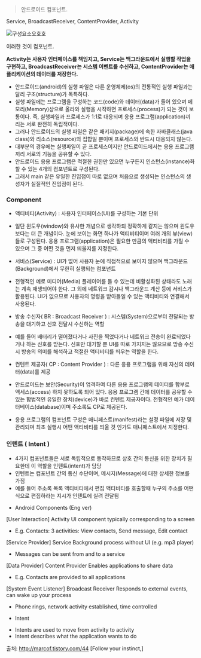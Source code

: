 >안드로이드 컴포넌트.

Service, BroadcastReceiver, ContentProvider, Activity

![구성요소오호호](http://cfile8.uf.tistory.com/image/193A20394D99C18B08ECB0)

이러한 것이 컴포넌트.

**Activity는 사용자 인터페이스를 책임지고,
Service는 백그라운드에서 실행할 작업을 구현하고,
BroadcastReceiver는 시스템 이벤트를 수신하고,
ContentProvider는 애플리케이션의 데이터를 저장한다.**


- 안드로이드(android)의 실행 파일은 다른 운영체제(os)의 전통적인 실행 파일과는 달리 구조(structure)가 독특하다.
- 실행 파일에는 프로그램을 구성하는 코드(code)와 데이터(data)가 들어 있으며 메모리(Memory)상으로 올라와 실행을 시작하면 프로세스(process)가 되는 것이 보통이다. 즉, 실행파일과 프로세스가 1:1로 대응되며 응용 프로그램(application)끼리는 서로 완전히 독립적이다.
- 그러나 안드로이드의 실행 파일은 같은 패키지(package)에 속한 자바클래스(java class)와 리소스(resource)의 집합일 뿐이며 프로세스와 반드시 대응되지 않는다.
- 대부분의 경우에는 실행파일이 곧 프로세스이지만 안드로이드에서는 응용 프로그램끼리 서로의 기능을 공유할 수 있다.
- 안드로이드 응용 프로그램은 적절한 권한만 있으면 누구든지 인스턴스(instance)화할 수 있는 4개의 컴포넌트로 구성된다.
- 그래서 main 같은 유일한 진입점이 따로 없으며 처음으로 생성되는 인스턴스의 생성자가 실질적인 진입점이 된다.


### Component

 * 액티비티(Activity) : 사용자 인터페이스(UI)를 구성하는 기본 단위
- 일단 윈도우(window)와 유사한 개념으로 생각하되 정확하게 같지는 않으며 윈도우보다는 더 큰 개념이다. 눈에 보이는 화면 하나가 액티비티이며 여러 개의 뷰(view)들로 구성된다. 응용 프로그램(application)은 필요한 만큼의 액티비티를 가질 수 있으며 그 중 어떤 것을 먼저 띄울지를 지정한다.

* 서비스(Service) : UI가 없어 사용자 눈에 직접적으로 보이지 않으며 백그라운드(Background)에서 무한히 실행되는 컴포넌트
- 전형적인 예로 미디어(Media) 플레이어를 들 수 있는데 비활성화된 상태라도 노래는 계속 재생되어야 한다. 그 외에 네트워크 감시나 백그라운드 계산 등에 서비스가 활용된다. UI가 없으므로 사용자의 명령을 받아들일 수 있는 액티비티와 연결해서 사용된다.

* 방송 수신자( BR : Broadcast Receiver ) : 시스템(System)으로부터 전달되는 방송을 대기하고 신호 전달시 수신하는 역할
- 예를 들어 배터리가 떨어졌다거나 사진을 찍었다거나 네트워크 전송이 완료되었다거나 하는 신호를 받는다. 신호만 대기할 뿐 UI를 따로 가지지는 않으므로 방송 수신시 방송의 의미를 해석하고 적절한 액티비티를 띄우는 역할을 한다.

* 컨텐트 제공자( CP : Content Provider ) : 다른 응용 프로그램을 위해 자신의 데이터(data)를 제공
- 안드로이드는 보안(Security)이 엄격하여 다른 응용 프로그램의 데이터를 함부로 액세스(access) 하지 못하도록 되어 있다. 응용 프로그램 간에 데이터를 공유할 수 있는 합법적인 유일한 장치(device)가 바로 컨텐트 제공자이다. 전형적인 예가 데이터베이스(database)이며 주소록도 CP로 제공된다.

- 응용 프로그램의 컴포넌트 구성은 매니페스트(manifest)라는 설정 파일에 저장 및 관리되며 최초 실행시 어떤 액티비티를 띄울 것 인가도 매니패스트에서 지정한다.


### 인텐트 ( Intent )

- 4가지 컴포넌트들은 서로 독립적으로 동작하므로 상호 간의 통신을 위한 장치가 필요한데 이 역할을 인텐트(intent)가 담당
- 인텐트는 컴포넌트 간의 통신 수단이며, 메시지(Message)에 대한 상세한 정보를 가짐
- 예를 들어 주소록 목록 액티비티에서 편집 액티비티를 호출할때 누구의 주소를 어떤 식으로 편집하라는 지시가 인텐트에 실려 전달됨


* Android Components (Eng ver)

[User Interaction] Activity
UI component typically corresponding to a screen
 - E.g. Contacts: 3 activities: View contacts, Send message, Edit contact

[Service Provider] Service
Background process without UI (e.g. mp3 player)
 - Messages can be sent from and to a service

[Data Provider] Content Provider
Enables applications to share data
 - E.g. Contacts are provided to all applications

[System Event Listener] Broadcast Receiver
Responds to external events, can wake up your process
 - Phone rings, network activity established, time controlled

* Intent
- Intents are used to move from activity to activity
- Intent describes what the application wants to do



출처: http://marcof.tistory.com/44 [Follow your instinct,]
